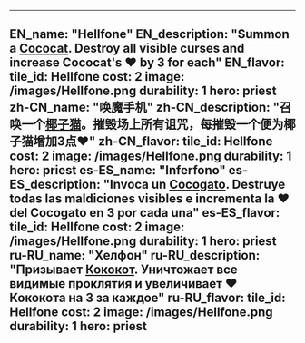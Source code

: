 ---

EN_name: "Hellfone"
EN_description: "Summon a <a href = '../en/unknown_type000#MinionCococat'>Cococat</a>. Destroy all visible curses and increase Cococat's ❤️ by 3 for each"
EN_flavor: 
tile_id: Hellfone
cost: 2
image: /images/Hellfone.png
durability: 1
hero: priest
zh-CN_name: "唤魔手机"
zh-CN_description: "召唤一个<a href = '../zh_cn/unknown_type000#MinionCococat'>椰子猫</a>。摧毁场上所有诅咒，每摧毁一个便为椰子猫增加3点❤️"
zh-CN_flavor: 
tile_id: Hellfone
cost: 2
image: /images/Hellfone.png
durability: 1
hero: priest
es-ES_name: "Inferfono"
es-ES_description: "Invoca un <a href = '../es_es/unknown_type000#MinionCococat'>Cocogato</a>. Destruye todas las maldiciones visibles e incrementa la ❤️ del Cocogato en 3 por cada una"
es-ES_flavor: 
tile_id: Hellfone
cost: 2
image: /images/Hellfone.png
durability: 1
hero: priest
ru-RU_name: "Хелфон"
ru-RU_description: "Призывает <a href = '../ru_ru/unknown_type000#MinionCococat'>Кококот</a>. Уничтожает все видимые проклятия и увеличивает ❤️ Кококота на 3 за каждое"
ru-RU_flavor: 
tile_id: Hellfone
cost: 2
image: /images/Hellfone.png
durability: 1
hero: priest
---
